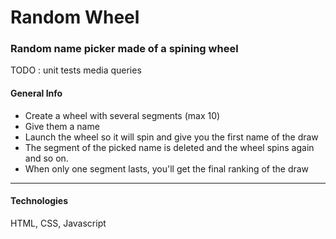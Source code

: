 # Random Wheel

### Random name picker made of a spining wheel

TODO :
unit tests
media queries

#### General Info

-   Create a wheel with several segments (max 10)
-   Give them a name
-   Launch the wheel so it will spin and give you the first name of the draw
-   The segment of the picked name is deleted and the wheel spins again and so on.
-   When only one segment lasts, you'll get the final ranking of the draw

---

#### Technologies

HTML, CSS, Javascript
